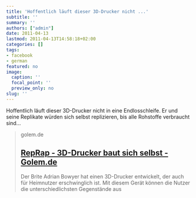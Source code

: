 ```yaml
---
title: 'Hoffentlich läuft dieser 3D-Drucker nicht ...'
subtitle: ''
summary: ''
authors: ["admin"]
date: 2011-04-13
lastmod: 2011-04-13T14:58:18+02:00
categories: []
tags:
- facebook
- german
featured: no
image:
  caption: ''
  focal_point: ''
  preview_only: no
slug: ''
---
```

Hoffentlich läuft dieser 3D-Drucker nicht in eine Endlosschleife. Er und seine Replikate würden sich selbst replizieren, bis alle Rohstoffe verbraucht sind...
> golem.de
> ## [RepRap - 3D-Drucker baut sich selbst - Golem.de](http://www.golem.de/0806/60182.html)
>
>Der Brite Adrian Bowyer hat einen 3D-Drucker entwickelt, der auch für Heimnutzer erschwinglich ist. Mit diesem Gerät können die Nutzer die unterschiedlichsten Gegenstände aus


